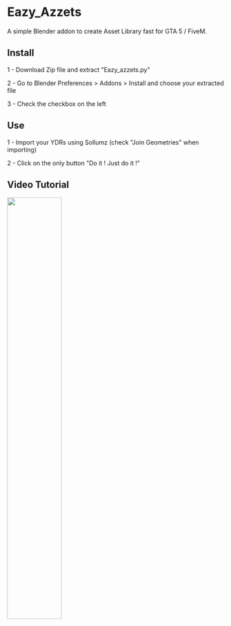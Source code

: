 # Eazy_Azzets

A simple Blender addon to create Asset Library fast for GTA 5 / FiveM.

## Install

1 - Download Zip file and extract "Eazy_azzets.py"

2 - Go to Blender Preferences > Addons > Install and choose your extracted file

3 - Check the checkbox on the left

## Use

1 - Import your YDRs using Sollumz (check "Join Geometries" when importing)

2 - Click on the only button "Do it ! Just do it !"

## Video Tutorial

[<img src="https://img.youtube.com/vi/PObeQq58j8Y/maxresdefault.jpg" width="50%">](https://youtu.be/PObeQq58j8Y)
